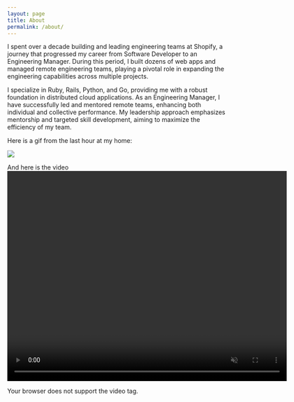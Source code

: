 ```yaml
---
layout: page
title: About
permalink: /about/
---
```


I spent over a decade building and leading engineering teams at Shopify, a journey that progressed my career from Software Developer to an Engineering Manager. During this period, I built dozens of web apps and managed remote engineering teams, playing a pivotal role in expanding the engineering capabilities across multiple projects.

I specialize in Ruby, Rails, Python, and Go, providing me with a robust foundation in distributed cloud applications. As an Engineering Manager, I have successfully led and mentored remote teams, enhancing both individual and collective performance. My leadership approach emphasizes mentorship and targeted skill development, aiming to maximize the efficiency of my team.

Here is a gif from the last hour at my home:

![](https://massaad-homebot.s3.us-east-2.amazonaws.com/timelapse/data/_videos/last-hour.gif)

And here is the video
<video width="640" height="480" autoplay loop  muted>

  <source src="https://massaad-homebot.s3.us-east-2.amazonaws.com/timelapse/data/_videos/last-hour.mp4" type="video/mp4">
Your browser does not support the video tag.
</video>
